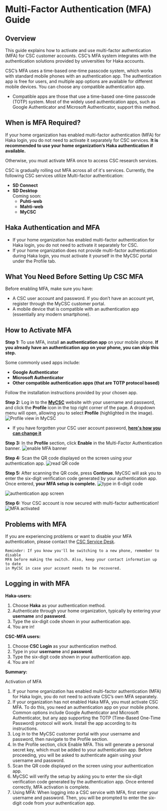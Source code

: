 # Multi-Factor Authentication (MFA) Guide

## Overview

This guide explains how to activate and use multi-factor authentication (MFA) for CSC customer accounts. CSC’s MFA system integrates with the authentication solutions provided by universities for Haka accounts.

CSC’s MFA uses a time-based one-time passcode system, which works with standard mobile phones with an authentication app. The authentication app is free for users, and multiple app options are available for different mobile devices. You can choose any compatible authentication app.

* Compatible apps are those that use a time-based one-time passcode (TOTP) system. Most of the widely used authentication apps, such as Google Authenticator and Microsoft Authenticator, support this method.

## When is MFA Required?

If your home organization has enabled multi-factor authentication (MFA) for Haka login, you do not need to activate it separately for CSC services. **It is recommended to use your home organization’s Haka authentication if available.**

Otherwise, you must activate MFA once to access CSC research services.

CSC is gradually rolling out MFA across all of it's services. Currently, the following CSC services utilize Multi-factor authentication:

* **SD Connect**  
* **SD Desktop**  
  Coming soon:  
  * **Puhti-web**  
  * **Mahti-web**  
  * **MyCSC**
  
## Haka Authentication and MFA

* If your home organization has enabled multi-factor authentication for Haka login, you do not need to activate it separately for CSC.
* If your home organization does not provide multi-factor authentication during Haka login, you must activate it yourself in the MyCSC portal under the Profile tab.

## What You Need Before Setting Up CSC MFA

Before enabling MFA, make sure you have:

* A CSC user account and password. If you don’t have an account yet, register through the MyCSC customer portal.
* A mobile device that is compatible with an authentication app (essentially any modern smartphone).

## How to Activate MFA

**Step 1:** To use MFA, install **an authentication app** on your mobile phone.  **If you already have an authentication app on your phone, you can skip this step.**

Some commonly used apps include:

* **Google Authenticator**  
* **Microsoft Authenticator**  
* **Other compatible authentication apps (that are TOTP protocol based)**

Follow the installation instructions provided by your chosen app.

**Step 2:** Log in to the [**MyCSC**](https://my.csc.fi/) website with your username and password, and click the **Profile** icon in the top right corner of the page. A dropdown menu will open, allowing you to select **Profile** (highlighted in the image).
![Profile view in MyCSC](images/small/mfa-profile-banner.png 'profile view -banner')

* If you have forgotten your CSC user account password, [**here's how you can change it**](../accounts/how-to-change-password.md)

**Step 3:** In the **Profile** section, click **Enable** in the Multi-Factor Authentication banner.
![enable MFA banner](images/small/mfa-enable-mfa-banner.png 'Multifactor authentication -banner')

**Step 4:** Scan the QR code displayed on the screen using your authentication app.
![read QR code](images/small/mfa-scan-qr-code.png 'Read the QR.code')

**Step 5:** After scanning the QR code, press **Continue**. MyCSC will ask you to enter the six-digit verification code generated by your authentication app. Once entered, **your MFA setup is complete.**
![type in 6-digit code](images/small/mfa-enter-verification-code.png 'Type in 6-digit code')

![authentication app screen](images/small/mfa-one-time-password-view.png 'The 6-digit code on your phone')

**Step 6:** Your CSC account is now secured with multi-factor authentication!
![MFA activated](images/small/mfa-enabled.png 'Your account is now secured with Multi-factor authentication')

## Problems with MFA

If you are experiencing problems or want to disable your MFA authentication, please contact the [CSC Service Desk](../support/contact.md).

    Reminder: If you know you'll be switching to a new phone, remember to disable 
    MFA before making the switch. Also, keep your contact information up to date 
    in MyCSC in case your account needs to be recovered.

## Logging in with MFA

**Haka-users:**  

1. Choose **Haka** as your authentication method.  
2. Authenticate through your home organization, typically by entering your **username** and **password**.  
3. Type the six-digit code shown in your authentication app.  
4. You are in!  

**CSC-MFA users:**  

1. Choose **CSC Login** as your authentication method.  
2. Type in your **username** and **password**.  
3. Type the six-digit code shown in your authentication app.  
4. You are in!

**Summary:**

Activation of MFA 
1. If your home organization has enabled multi-factor authentication (MFA) for Haka login, 
you do not need to activate CSC’s own MFA separately.
2. If your organization has not enabled Haka MFA, you must activate CSC MFA. To do this, 
you need an authentication app on your mobile phone. Common options include 
Google Authenticator and Microsoft Authenticator, but any app supporting the TOTP 
(Time-Based One-Time Password) protocol will work. Install the app according to its instructions.
3. Log in to the MyCSC customer portal with your username and password, 
then navigate to the Profile section.
4. In the Profile section, click Enable MFA. This will generate a personal secret key, which must 
be added to your authentication app. Before 
proceeding, you will be asked to authenticate again using your username and password.
5. Scan the QR code displayed on the screen using your authentication app.
6. MyCSC will verify the setup by asking you to enter the six-digit verification code generated by 
the authentication app. Once entered 
correctly, MFA activation is complete.
7. Using MFA: When logging into a CSC service with MFA, first enter your username and password. 
Then, you will be prompted to enter the six-digit 
code from your authentication app.
